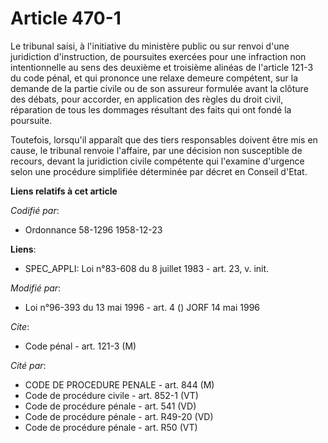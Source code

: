 # Article 470-1

Le tribunal saisi, à l'initiative du ministère public ou sur renvoi d'une juridiction d'instruction, de poursuites exercées
pour une infraction non intentionnelle au sens des deuxième et troisième alinéas de l'article 121-3 du code pénal, et qui
prononce une relaxe demeure compétent, sur la demande de la partie civile ou de son assureur formulée avant la clôture des
débats, pour accorder, en application des règles du droit civil, réparation de tous les dommages résultant des faits qui ont
fondé la poursuite.

Toutefois, lorsqu'il apparaît que des tiers responsables doivent être mis en cause, le tribunal renvoie l'affaire, par une
décision non susceptible de recours, devant la juridiction civile compétente qui l'examine d'urgence selon une procédure
simplifiée déterminée par décret en Conseil d'Etat.

**Liens relatifs à cet article**

_Codifié par_:

  - Ordonnance 58-1296 1958-12-23

**Liens**:

  - SPEC_APPLI: Loi n°83-608 du 8 juillet 1983 - art. 23, v. init.

_Modifié par_:

  - Loi n°96-393 du 13 mai 1996 - art. 4 () JORF 14 mai 1996

_Cite_:

  - Code pénal - art. 121-3 (M)

_Cité par_:

  - CODE DE PROCEDURE PENALE - art. 844 (M)
  - Code de procédure civile - art. 852-1 (VT)
  - Code de procédure pénale - art. 541 (VD)
  - Code de procédure pénale - art. R49-20 (VD)
  - Code de procédure pénale - art. R50 (VT)
